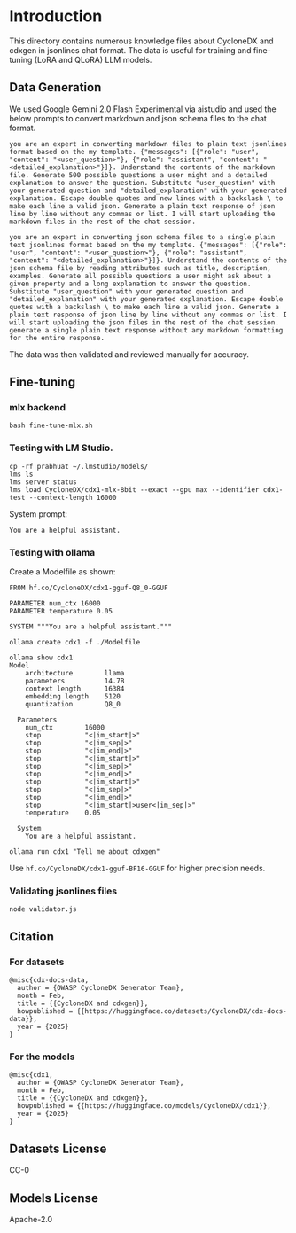 # Introduction

This directory contains numerous knowledge files about CycloneDX and cdxgen in jsonlines chat format. The data is useful for training and fine-tuning (LoRA and QLoRA) LLM models.

## Data Generation

We used Google Gemini 2.0 Flash Experimental via aistudio and used the below prompts to convert markdown and json schema files to the chat format.

```text
you are an expert in converting markdown files to plain text jsonlines format based on the my template. {"messages": [{"role": "user", "content": "<user_question>"}, {"role": "assistant", "content": "<detailed_explanation>"}]}. Understand the contents of the markdown file. Generate 500 possible questions a user might and a detailed explanation to answer the question. Substitute "user_question" with your generated question and "detailed_explanation" with your generated explanation. Escape double quotes and new lines with a backslash \ to make each line a valid json. Generate a plain text response of json line by line without any commas or list. I will start uploading the markdown files in the rest of the chat session.
```

```text
you are an expert in converting json schema files to a single plain text jsonlines format based on the my template. {"messages": [{"role": "user", "content": "<user_question>"}, {"role": "assistant", "content": "<detailed_explanation>"}]}. Understand the contents of the json schema file by reading attributes such as title, description, examples. Generate all possible questions a user might ask about a given property and a long explanation to answer the question. Substitute "user_question" with your generated question and "detailed_explanation" with your generated explanation. Escape double quotes with a backslash \ to make each line a valid json. Generate a plain text response of json line by line without any commas or list. I will start uploading the json files in the rest of the chat session. generate a single plain text response without any markdown formatting for the entire response.
```

The data was then validated and reviewed manually for accuracy.

## Fine-tuning

### mlx backend

```shell
bash fine-tune-mlx.sh
```

### Testing with LM Studio.

```shell
cp -rf prabhuat ~/.lmstudio/models/
lms ls
lms server status
lms load CycloneDX/cdx1-mlx-8bit --exact --gpu max --identifier cdx1-test --context-length 16000
```

System prompt:

```text
You are a helpful assistant.
```

### Testing with ollama

Create a Modelfile as shown:

```text
FROM hf.co/CycloneDX/cdx1-gguf-Q8_0-GGUF

PARAMETER num_ctx 16000
PARAMETER temperature 0.05

SYSTEM """You are a helpful assistant."""
```

```shell
ollama create cdx1 -f ./Modelfile
```

```text
ollama show cdx1
Model
    architecture        llama
    parameters          14.7B
    context length      16384
    embedding length    5120
    quantization        Q8_0

  Parameters
    num_ctx        16000
    stop           "<|im_start|>"
    stop           "<|im_sep|>"
    stop           "<|im_end|>"
    stop           "<|im_start|>"
    stop           "<|im_sep|>"
    stop           "<|im_end|>"
    stop           "<|im_start|>"
    stop           "<|im_sep|>"
    stop           "<|im_end|>"
    stop           "<|im_start|>user<|im_sep|>"
    temperature    0.05

  System
    You are a helpful assistant.
```

```shell
ollama run cdx1 "Tell me about cdxgen"
```

Use `hf.co/CycloneDX/cdx1-gguf-BF16-GGUF` for higher precision needs.

### Validating jsonlines files

```shell
node validator.js
```

## Citation

### For datasets

```
@misc{cdx-docs-data,
  author = {OWASP CycloneDX Generator Team},
  month = Feb,
  title = {{CycloneDX and cdxgen}},
  howpublished = {{https://huggingface.co/datasets/CycloneDX/cdx-docs-data}},
  year = {2025}
}
```

### For the models

```
@misc{cdx1,
  author = {OWASP CycloneDX Generator Team},
  month = Feb,
  title = {{CycloneDX and cdxgen}},
  howpublished = {{https://huggingface.co/models/CycloneDX/cdx1}},
  year = {2025}
}
```

## Datasets License

CC-0

## Models License

Apache-2.0
